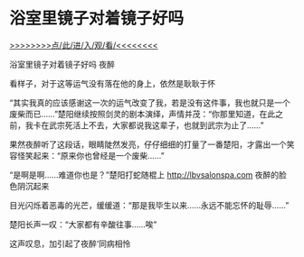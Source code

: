 # 浴室里镜子对着镜子好吗

<a href="https://3t3e.com/">>>>>>>>>点/此/进/入/观/看/<<<<<<<<</a>

浴室里镜子对着镜子好吗
夜醉

看样子，对于这等运气没有落在他的身上，依然是耿耿于怀

“其实我真的应该感谢这一次的运气改变了我，若是没有这件事，我也就只是一个废柴而已……”楚阳继续按照剑灵的剧本演绎，声情并茂：“你那里知道，在此之前，我卡在武宗死活上不去，大家都说我这辈子，也就到武宗为止了……”

果然夜醉听了这段话，眼睛陡然发亮，仔仔细细的打量了一番楚阳，才露出一个笑容怪笑起来：“原来你也曾经是一个废柴……”

“是啊是啊……难道你也是？”楚阳打蛇随棍上
http://lbvsalonspa.com
夜醉的脸色阴沉起来

目光闪烁着恶毒的光芒，缓缓道：“那是我毕生以来……永远不能忘怀的耻辱……”

楚阳长声一叹：“大家都有辛酸往事……唉”

这声叹息，加引起了夜醉‘同病相怜
